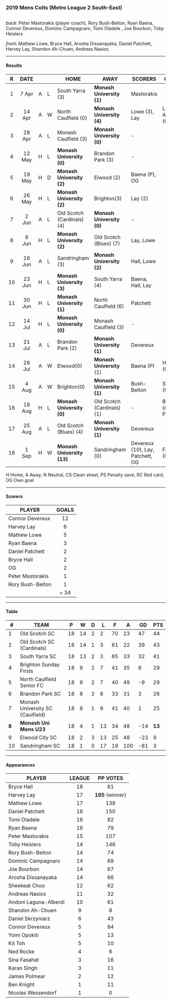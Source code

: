 ### 2019 Mens Colts (Metro League 2 South-East)


![]()

_back_: Peter Mastorakis (player coach), Rory Bush-Belton, Ryan Baena, Connor Devereux, Dominic Campagnaro, Tomi Oladele  , Joe Bourbon, Toby Heislers

_front_: Mathew Lowe, Bryce Hall, Arosha Dissanayaka, Daniel Patchett, Harvey Lay, Shandon Ah-Chuen, Andreas Nasios

------------------------


#### Results 

| R | DATE |  |    | HOME | AWAY | SCORERS | OTHER |
|:---:|:---:|:---:|:---| --- | --- | --- | --- |
| 1 | 7 Apr | A  | L | South Yarra (3)                | **Monash University (1)** | Mastorakis |  |
| 2 | 14 Apr |A  | W |  North Caulfield (0)        |  **Monash University (4)** | Lowe (3),  Lay | Laguna-Alberdi (CS) |
| 3 | 28 Apr | A | L |  Monash Caulfield (3)        | **Monash University (0)**  | -  | |
| 4 | 12 May |H  | L |  **Monash University (0)** | Brandon Park (3)            | - |  |
| 5 | 19 May | H | D | **Monash University (2)**               |  Elwood (2) | Baena (P), OG | |
| 6 | 26 May | H | L |  **Monash University (2)** | Brighton(3)                | Lay (2) |    |
| 7 | 2 Jun | A | L  | Old Scotch (Cardinals) (4)         | **Monash University (0)**  | - |  |
| 8 | 9 Jun | H | L  |  **Monash University (2)** | Old Scotch (Blues) (7)            | Lay, Lowe |  |
| 9 | 16 Jun | A | L | Sandringham (3)              |  **Monash University (2)** | Hall, Lowe |  |
| 10 | 23 Jun |H |L  | **Monash University (3)**  | South Yarra (4)                | Baena, Hall, Lay  |  |
| 11 | 30 Jun  |H |L |  **Monash University (1)** | North Caulfield (6)         | Patchett  |  |
| 12 | 14 Jul  |H |L |  **Monash University (0)** | Monash Caulfield (3)         | - |  |
| 13 | 21 Jul |A |L  | Brandon Park (2)            | **Monash University (1)**  | Devereux|  |
| 14 | 28 Jul |A |W  |  Elwood(0) | **Monash University** (1)               | Baena (P) | Hall (CS)  |
| 15 | 4 Aug  |A |W  |  Brighton(0)               | **Monash University (1)**  | Bush-Belton   | Singh (CS)  |
| 16 | 18 Aug |H |L  |  **Monash University (0)** | Old Scotch (Cardinals) (1)          | -  | Baena (missed P)  |
| 17 | 25 Aug |A |L  |  Old Scotch (Blues) (4)             |  **Monash University (1)** | Devereux  |   |
| 18 | 1 Sep  |H |W  |   **Monash University (13)** | Sandringham (0)             | Devereux (10), Lay, Patchett, OG  | Fasahat (CS) |

H Home, A Away, N Neutral, CS Clean sheet, PS Penalty save, RC Red card, OG Own goal 

------------------------

#### Scorers

| PLAYER                   | GOALS |
| ------------------------ |:-----:|
| Connor Devereux              |   12   |
| Harvey Lay         |   6   |
| Mathew Lowe                |   5   |
| Ryan Baena            |   3   |
| Daniel Patchett        |   2   |
| Bryce Hall      |   2   |
| OG       |   2   |
| Peter Mastorakis  |   1   |
| Rory Bush-Belton         |   1   |                  
|                          | = 34 |

------------------------

#### Table


| # | TEAM                               | P  | W  | D | L  | F  | A   | GD  | PTS |
|-----|----------------------------------|----|----|---|----|----|-----|-----|-----|
| 1   | Old Scotch SC                    | 18 | 14 | 2 | 2  | 70 | 23  | 47  | 44  |
| 2   | Old Scotch SC (Cardinals)        | 18 | 14 | 1 | 3  | 61 | 22  | 39  | 43  |
| 3   | South Yarra SC                   | 18 | 13 | 2 | 3  | 65 | 33  | 32  | 41  |
| 4   | Brighton Sunday Firsts           | 18 | 9  | 2 | 7  | 41 | 35  | 6   | 29  |
| 5   | North Caulfield Senior FC        | 18 | 9  | 2 | 7  | 40 | 49  | -9  | 29  |
| 6   | Brandon Park SC                  | 18 | 8  | 2 | 8  | 33 | 31  | 2   | 26  |
| 7   | Monash University SC (Caulfield) | 18 | 8  | 1 | 9  | 41 | 40  | 1   | 25  |
| **8** | **Monash Uni Mens U23**           | 18 | 4  | 1 | 13 | 34 | 48  | -14 | **13**  |
| 9   | Elwood City SC                   | 18 | 2  | 3 | 13 | 25 | 48  | -23 | 9   |
| 10  | Sandringham SC                   | 18 | 1  | 0 | 17 | 19 | 100 | -81 | 3   |

------------------------

#### Appearances

| PLAYER                | LEAGUE |  PP VOTES  |
| --------------------- |:------:|:----------:|
| Bryce Hall            |  18   |  61     | 
| Harvey Lay            |  17   |  **165** (winner)    |
| Mathew Lowe           | 17    | 138    |
| Daniel Patchett       | 16    | 150    |
| Tomi Oladele          |   16  | 82    |
| Ryan Baena            |  16   | 79    |
| Peter Mastorakis      |  15   | 107    |
| Toby Heislers         |  14   | 146    |
| Rory Bush-Belton      |  14   | 74    |
| Dominic Campagnaro    |   14  | 68    |
| Joe Bourbon           |  14   | 67    |
| Arosha Dissanayaka    |  14   | 66    |
| Sheekeat Choo         |  12   | 62    |
| Andreas Nasios        |   11  | 32    |
| Andoni Laguna-Alberdi | 10    | 61    |
| Shandon Ah-Chuen      |  9    | 8    |
| Daniel Skrzyniarz     | 6     | 43    |
| Connor Devereux       |  5    | 84    |
| Yomi Opokiti          |  5    | 13    |
| Kit Toh               |   5   | 10    |
| Ned Rocke             | 4     | 6    |
| Sina Fasahat          |  3    | 16    |
| Karan Singh           |   3   | 11    |
| James Polmear         |   2   | 12    |
| Ben Knight            |  1    | 11    |
| Nicolas Wessendorf    |  1    | 0    |